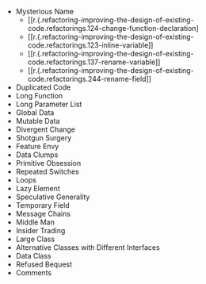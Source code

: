 
- Mysterious Name
  - [[r.{.refactoring-improving-the-design-of-existing-code.refactorings.124-change-function-declaration]
  - [[r.{.refactoring-improving-the-design-of-existing-code.refactorings.123-inline-variable]]
  - [[r.{.refactoring-improving-the-design-of-existing-code.refactorings.137-rename-variable]]
  - [[r.{.refactoring-improving-the-design-of-existing-code.refactorings.244-rename-field]]
- Duplicated Code
- Long Function
- Long Parameter List
- Global Data
- Mutable Data
- Divergent Change
- Shotgun Surgery
- Feature Envy
- Data Clumps
- Primitive Obsession
- Repeated Switches
- Loops
- Lazy Element
- Speculative Generality
- Temporary Field
- Message Chains
- Middle Man
- Insider Trading
- Large Class
- Alternative Classes with Different Interfaces
- Data Class
- Refused Bequest
- Comments

